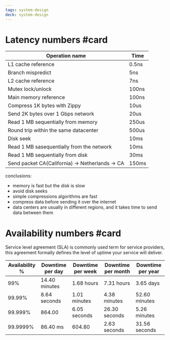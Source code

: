 ```yaml
---
tags: system-design
deck: system-design
---
```


# Latency numbers #card
<!-- 1700179740101 622129279f22368761b4b62d66b27aaa -->

| Operation name                                  | Time  |
| ----------------------------------------------- | ----- |
| L1 cache reference                              | 0.5ns |
| Branch mispredict                               | 5ns   |
| L2 cache reference                              | 7ns   |
| Mutex lock/unlock                               | 100ns |
| Main memory reference                           | 100ns |
| Compress 1K bytes with Zippy                    | 10us  |
| Send 2K bytes over 1 Gbps network               | 20us  |
| Read 1 MB sequentially from memory              | 250us |
| Round trip within the same datacenter           | 500us |
| Disk seek                                       | 10ms  |
| Read 1 MB sasequentially from the network       | 10ms  |
| Read 1 MB sequentially from disk                | 30ms  |
| Send packet CA(California) -> Netherlands -> CA | 150ms |

conclusions:

- memory is fast but the disk is slow
- avoid disk seeks
- simple compressions algorithms are fast
- compress data before sending it over the internet
- data centers are usually in different regions, and it takes time to send data between them

# Availability numbers #card
<!-- 1700179740143 126d90427b81244645b62d8de5e45cc5 -->

Service level agreement (SLA) is commonly used term for service providers, this agreement formally defines the level of uptime your service will deliver.

| Availability %    | Downtime per day    | Downtime per week    | Downtime per month    | Downtime per year    |
|---------------- | --------------- | --------------- | --------------- | --------------- |
| 99%    | 14.40 minutes    | 1.68 hours    | 7.31 hours    | 3.65 days   |
| 99.99%    |  8.64 seconds    | 1.01 minutes | 4.38 minutes| 52.60 minutes |
| 99.999%    |  864.00 | 6.05 seconds| 26.30 seconds| 5.26 minutes|
| 99.9999%    |  86.40 ms | 604.80| 2.63 seconds| 31.56 seconds|

